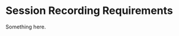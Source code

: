 [title]: # (Session Recording Requirements)
[tags]: # (XXX)
[priority]: # (5547)
# Session Recording Requirements
Something here.
